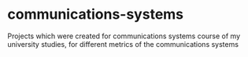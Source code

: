 # communications-systems
Projects which were created for communications systems course of my university studies, for different metrics of the communications systems
